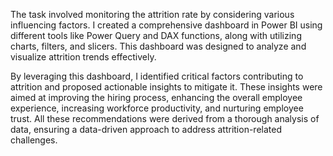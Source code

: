 The task involved monitoring the attrition rate by considering various influencing factors.
I created a comprehensive dashboard in Power BI using different tools like Power Query and DAX functions, along with utilizing charts, filters, and slicers.
This dashboard was designed to analyze and visualize attrition trends effectively.

By leveraging this dashboard, I identified critical factors contributing to attrition and proposed actionable insights to mitigate it. 
These insights were aimed at improving the hiring process, enhancing the overall employee experience, increasing workforce productivity, and nurturing employee trust.
All these recommendations were derived from a thorough analysis of data, ensuring a data-driven approach to address attrition-related challenges.
